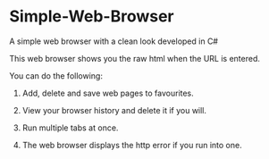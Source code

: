 # Simple-Web-Browser

A simple web browser with a clean look developed in C# 

This web browser shows you the raw html when the URL is entered. 

You can do the following:

1) Add, delete and save web pages to favourites.

2) View your browser history and delete it if you will.

3) Run multiple tabs at once.

4) The web browser displays the http error if you run into one.


